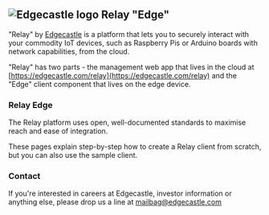 ## ![Edgecastle logo](https://avatars1.githubusercontent.com/u/5903086?s=24&v=4) Relay "Edge" 

"Relay" by [Edgecastle](https://edgecastle.com) is a platform that lets you to securely interact with your commodity IoT devices, such as Raspberry Pis or Arduino boards with network capabilities, from the cloud.

"Relay" has two parts - the management web app that lives in the cloud at [https://edgecastle.com/relay](https://edgecastle.com/relay) and the "Edge" client component that lives on the edge device.

### Relay Edge

The Relay platform uses open, well-documented standards to maximise reach and ease of integration. 

These pages explain step-by-step how to create a Relay client from scratch, but you can also use the sample client.

### Contact

If you're interested in careers at Edgecastle, investor information or anything else, please drop us a line at [mailbag@edgecastle.com](mailto:mailbag@edgecastle.com?subject=I+saw+you+on+github)
